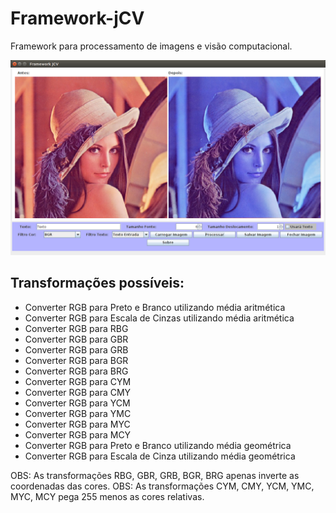 # Framework-jCV

Framework para processamento de imagens e visão computacional.

![](./figures/Framework-jCV.png)

## Transformações possíveis:

* Converter RGB para Preto e Branco utilizando média aritmética
* Converter RGB para Escala de Cinzas utilizando média aritmética
* Converter RGB para RBG 
* Converter RGB para GBR
* Converter RGB para GRB
* Converter RGB para BGR
* Converter RGB para BRG
* Converter RGB para CYM
* Converter RGB para CMY
* Converter RGB para YCM
* Converter RGB para YMC
* Converter RGB para MYC
* Converter RGB para MCY
* Converter RGB para Preto e Branco utilizando média geométrica
* Converter RGB para Escala de Cinza utilizando média geométrica

OBS: As transformações RBG, GBR, GRB, BGR, BRG apenas inverte as coordenadas das cores.
OBS: As transformações CYM, CMY, YCM, YMC, MYC, MCY pega 255 menos as cores relativas.
